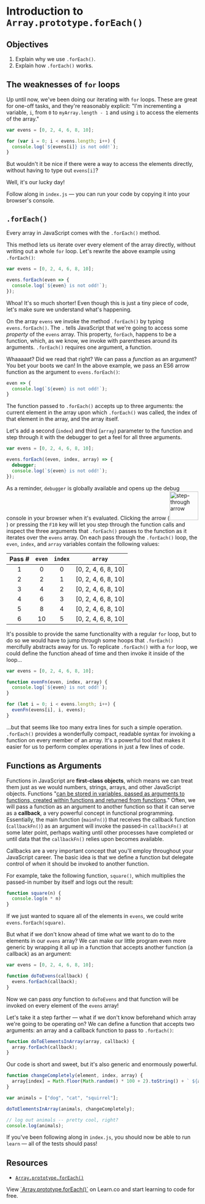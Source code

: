 # Introduction to `Array.prototype.forEach()`

## Objectives
1. Explain why we use `.forEach()`.
2. Explain how `.forEach()` works.

## The weaknesses of `for` loops

Up until now, we've been doing our iterating with `for` loops. These are great for one-off tasks, and they're reasonably explicit: "I'm incrementing a variable, `i`, from `0` to `myArray.length - 1` and using `i` to access the elements of the array."

```js
var evens = [0, 2, 4, 6, 8, 10];

for (var i = 0; i < evens.length; i++) {
  console.log(`${evens[i]} is not odd!`);
}
```

But wouldn't it be nice if there were a way to access the elements directly, without having to type out `evens[i]`?

Well, it's our lucky day!

Follow along in `index.js` — you can run your code by copying it into your browser's console.

## `.forEach()`

Every array in JavaScript comes with the `.forEach()` method.

This method lets us iterate over every element of the array directly, without writing out a whole `for` loop. Let's rewrite the above example using `.forEach()`:

```js
var evens = [0, 2, 4, 6, 8, 10];

evens.forEach(even => {
  console.log(`${even} is not odd!`);
});
```

Whoa! It's so much shorter! Even though this is just a tiny piece of code, let's make sure we understand what's happening.

On the array `evens` we invoke the method `.forEach()` by typing `evens.forEach()`. The `.` tells JavaScript that we're going to access some _property_ of the `evens` array. This property, `forEach`, happens to be a function, which, as we know, we invoke with parentheses around its arguments. `.forEach()` requires one argument, a function.

Whaaaaat? Did we read that right? We can pass a _function_ as an argument? You bet your boots we can! In the above example, we pass an ES6 arrow function as the argument to `evens.forEach()`:
```js
even => {
  console.log(`${even} is not odd!`);
}
```

The function passed to `.forEach()` accepts up to three arguments: the current element in the array upon which `.forEach()` was called, the index of that element in the array, and the array itself.

Let's add a second (`index`) and third (`array`) parameter to the function and step through it with the debugger to get a feel for all three arguments.

```js
var evens = [0, 2, 4, 6, 8, 10];

evens.forEach((even, index, array) => {
  debugger;
  console.log(`${even} is not odd!`);
});
```

As a reminder, `debugger` is globally available and opens up the debug console in your browser when it's evaluated. Clicking the arrow (<img width="75" alt="step-through arrow" src="https://user-images.githubusercontent.com/17556281/27013165-b7852f78-4eac-11e7-80f7-2a97a40633b3.png">) or pressing the `F10` key will let you step through the function calls and inspect the three arguments that `.forEach()` passes to the function as it iterates over the `evens` array. On each pass through the `.forEach()` loop, the `even`, `index`, and `array` variables contain the following values:

| Pass # | `even` | `index` |       `array`       |
|:------:|:------:|:-------:|:-------------------:|
|   1    |   0    |    0    | [0, 2, 4, 6, 8, 10] |
|   2    |   2    |    1    | [0, 2, 4, 6, 8, 10] |
|   3    |   4    |    2    | [0, 2, 4, 6, 8, 10] |
|   4    |   6    |    3    | [0, 2, 4, 6, 8, 10] |
|   5    |   8    |    4    | [0, 2, 4, 6, 8, 10] |
|   6    |   10   |    5    | [0, 2, 4, 6, 8, 10] |

It's possible to provide the same functionality with a regular `for` loop, but to do so we would have to jump through some hoops that `.forEach()` mercifully abstracts away for us. To replicate `.forEach()` with a `for` loop, we could define the function ahead of time and then invoke it inside of the loop...

```js
var evens = [0, 2, 4, 6, 8, 10];

function evenFn(even, index, array) {
  console.log(`${even} is not odd!`);
}

for (let i = 0; i < evens.length; i++) {
  evenFn(evens[i], i, evens);
}
```

...but that seems like too many extra lines for such a simple operation. `.forEach()` provides a wonderfully compact, readable syntax for invoking a function on every member of an array. It's a powerful tool that makes it easier for us to perform complex operations in just a few lines of code.

## Functions as Arguments
Functions in JavaScript are **first-class objects**, which means we can treat them just as we would numbers, strings, arrays, and other JavaScript objects. Functions "[can be stored in variables, passed as arguments to functions, created within functions and returned from functions](http://wiki.c2.com/?FirstClass)." Often, we will pass a function as an argument to another function so that it can serve as a **callback**, a very powerful concept in functional programming. Essentially, the main function (`mainFn()`) that receives the callback function (`callbackFn()`) as an argument will invoke the passed-in `callbackFn()` at some later point, perhaps waiting until other processes have completed or until data that the `callbackFn()` relies upon becomes available.

Callbacks are a very important concept that you'll employ throughout your JavaScript career. The basic idea is that we define a function but delegate control of _when_ it should be invoked to another function.

For example, take the following function, `square()`, which multiplies the passed-in number by itself and logs out the result:
```js
function square(n) {
  console.log(n * n)
}
```

If we just wanted to square all of the elements in `evens`, we could write `evens.forEach(square)`.

But what if we don't know ahead of time what we want to do to the elements in our `evens` array? We can make our little program even more generic by wrapping it all up in a function that accepts another function (a callback) as an argument:
```js
var evens = [0, 2, 4, 6, 8, 10];

function doToEvens(callback) {
  evens.forEach(callback);
}
```

Now we can pass _any_ function to `doToEvens` and that function will be invoked on every element of the `evens` array!

Let's take it a step farther — what if we don't know beforehand which array we're going to be operating on? We can define a function that accepts two arguments: an array and a callback function to pass to `.forEach()`:
```js
function doToElementsInArray(array, callback) {
  array.forEach(callback);
}
```

Our code is short and sweet, but it's also generic and enormously powerful.

```js
function changeCompletely(element, index, array) {
  array[index] = Math.floor(Math.random() * 100 + 2).toString() + ` ${array[index]}s!!!`;
}

var animals = ["dog", "cat", "squirrel"];

doToElementsInArray(animals, changeCompletely);

// log out animals -- pretty cool, right?
console.log(animals);
```

If you've been following along in `index.js`, you should now be able to run `learn` — all of the tests should pass!

## Resources
- [`Array.prototype.forEach()`](https://developer.mozilla.org/en-US/docs/Web/JavaScript/Reference/Global_Objects/Array/forEach)

<p class='util--hide'>View <a href='https://learn.co/lessons/introduction-to-array-for-each'>`Array.prototype.forEach()`</a> on Learn.co and start learning to code for free.</p>
